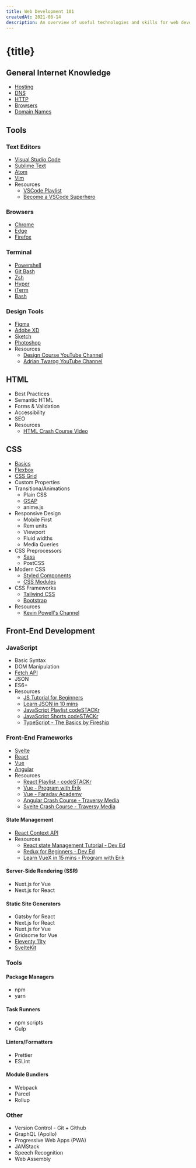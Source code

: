 ```yaml
---
title: Web Development 101
createdAt: 2021-08-14
description: An overview of useful technologies and skills for web development
---
```


# {title}

## General Internet Knowledge

- [Hosting]()
- [DNS]()
- [HTTP]()
- [Browsers]()
- [Domain Names]()

## Tools

### Text Editors

- [Visual Studio Code]()
- [Sublime Text]()
- [Atom]()
- [Vim]()
- Resources
  - [VSCode Playlist](https://www.youtube.com/playlist?list=PLkwxH9e_vrAJshxiMo6gIavTr5kYsjPs7)
  - [Become a VSCode Superhero](https://vscodehero.com/)

### Browsers

- [Chrome]()
- [Edge]()
- [Firefox]()

### Terminal

- [Powershell]()
- [Git Bash]()
- [Zsh]()
- [Hyper]()
- [iTerm]()
- [Bash]()

### Design Tools

- [Figma]()
- [Adobe XD]()
- [Sketch]()
- [Photoshop]()
- Resources
  - [Design Course YouTube Channel](https://www.youtube.com/channel/UCVyRiMvfUNMA1UPlDPzG5Ow)
  - [Adrian Twarog YouTube Channel](https://www.youtube.com/channel/UCvM5YYWwfLwpcQgbRr68JLQ)

## HTML

- Best Practices
- Semantic HTML
- Forms & Validation
- Accessibility
- SEO
- Resources
  - [HTML Crash Course Video](https://www.youtube.com/watch?v=XiQ9rjaa2Ow)

## CSS

- [Basics](https://www.youtube.com/watch?v=Tfjd5yzCaxk)
- [Flexbox](https://www.youtube.com/watch?v=qqDH0T6K5gY)
- [CSS Grid](https://www.youtube.com/watch?v=BDOzg4lXcSg)
- Custom Properties
- Transitiona/Animations
  - Plain CSS
  - [GSAP](https://www.youtube.com/watch?v=ZT66N5hBiCE)
  - anime.js
- Responsive Design
  - Mobile First
  - Rem units
  - Viewport
  - Fluid widths
  - Media Queries
- CSS Preprocessors
  - [Sass](https://www.youtube.com/watch?v=BDOzg4lXcSg)
  - PostCSS
- Modern CSS
  - [Styled Components](https://styled-components.com/)
  - [CSS Modules](https://github.com/css-modules/css-modules)
- CSS Frameworks
  - [Tailwind CSS](https://tailwindcss.com/)
  - [Bootstrap]()
- Resources
  - [Kevin Powell's Channel](https://www.youtube.com/channel/UCJZv4d5rbIKd4QHMPkcABCw)

## Front-End Development

### JavaScript

- Basic Syntax
- DOM Manipulation
- [Fetch API](https://www.youtube.com/watch?v=djCuFrLLjVk)
- JSON
- ES6+
- Resources
  - [JS Tutorial for Beginners](https://www.youtube.com/watch?v=d5ob3WAGeZE)
  - [Learn JSON in 10 mins](https://www.youtube.com/watch?v=s6OIOL9OMYA)
  - [JavaScript Playlist codeSTACKr](https://www.youtube.com/playlist?list=PLkwxH9e_vrALRJKu7wfXby3MKeflhTu6B)
  - [JavaScript Shorts codeSTACKr](https://www.youtube.com/watch?v=bGDK1rpykOQ&list=PLkwxH9e_vrALlH7D0XLDn2td-uoHqHFxq)
  - [TypeScript - The Basics by Fireship](https://www.youtube.com/watch?v=ahCwqrYpIuM)

### Front-End Frameworks

- [Svelte]()
- [React]()
- [Vue]()
- [Angular]()
- Resources
  - [React Playlist - codeSTACKr](https://www.youtube.com/watch?v=UGcALH8kPC0&list=PLkwxH9e_vrAK4TdffpxKY3QGyHCpxFcQ0)
  - [Vue - Program with Erik](https://www.youtube.com/channel/UCshZ3rdoCLjDYuTR_RBubzw)
  - [Vue - Faraday Academy](https://www.youtube.com/channel/UCxA99Yr6P_tZF9_BgtMGAWA)
  - [Angular Crash Course - Traversy Media](https://www.youtube.com/watch?v=Fdf5aTYRW0E)
  - [Svelte Crash Course - Traversy Media](https://www.youtube.com/watch?v=uK2RnIzrQ0M)

#### State Management

- [React Context API]()
- Resources
  - [React state Management Tutorial - Dev Ed](https://www.youtube.com/watch?v=35lXWvCuM8o)
  - [Redux for Beginners - Dev Ed](https://www.youtube.com/watch?v=CVpUuw9XSjY)
  - [Learn VueX in 15 mins - Program with Erik](https://www.youtube.com/watch?v=oxUyIzDbZts)

#### Server-Side Rendering (SSR)

- Nuxt.js for Vue
- Next.js for React

#### Static Site Generators

- Gatsby for React
- Next.js for React
- Nuxt.js for Vue
- Gridsome for Vue
- [Eleventy 11ty](https://www.11ty.dev/)
- [SvelteKit](https://kit.svelte.dev/)

### Tools

#### Package Managers

- npm
- yarn

#### Task Runners

- npm scripts
- Gulp

#### Linters/Formatters

- Prettier
- ESLint

#### Module Bundlers

- Webpack
- Parcel
- Rollup

### Other

- Version Control - Git + Github
- GraphQL (Apollo)
- Progressive Web Apps (PWA)
- JAMStack
- Speech Recognition
- Web Assembly
